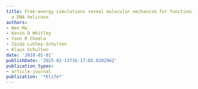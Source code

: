 ```yaml
---
title: Free-energy simulations reveal molecular mechanism for functional switch of
  a DNA helicase
authors:
- Wen Ma
- Kevin D Whitley
- Yann R Chemla
- Zaida Luthey-Schulten
- Klaus Schulten
date: '2018-01-01'
publishDate: '2025-02-11T16:17:02.820296Z'
publication_types:
- article-journal
publication: '*Elife*'
---
```

